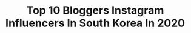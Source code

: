 ---
title: Top 10 Bloggers Instagram Influencers In South Korea In 2020
description: >-
  Find top bloggers Instagram influencers in South Korea in 2020. Most popular hashtags: #ad #model #spring #korea.
platform: Instagram
profiles:
  - username: "orhkuny"
    fullname: >-
      커니 (조건희)
    location: "South Korea"
    followers: 2838
    engagement: 1060
    commentsToLikes: 0.150031
    avatar: "https://scontent-ams4-1.cdninstagram.com/v/t51.2885-19/s320x320/92500262_2739190079541165_7058939490127052800_n.jpg?_nc_ht=scontent-ams4-1.cdninstagram.com&_nc_ohc=-WcSzUO-hAoAX9Fo0K2&oh=6d4a889838c725e75db6e48f4d35c1d1&oe=5EB98663"
    verified: false
    hashtags: ""
  - username: "kristin_kazz"
    fullname: >-
      KRISTIN KAZZ
    location: "South Korea"
    followers: 36313
    engagement: 686
    commentsToLikes: 0.012929
    avatar: "https://scontent-ams4-1.cdninstagram.com/v/t51.2885-19/s320x320/37534259_260244051478039_2747275358439997440_n.jpg?_nc_ht=scontent-ams4-1.cdninstagram.com&_nc_ohc=q8fWEKftje8AX-d_5S2&oh=ffe1808fa0df7c1f2da891867af080e6&oe=5EB894D7"
    verified: false
    hashtags: "#girl, #model, #hair, #haircosmetic"
  - username: "ariarisom"
    fullname: >-
      아리솜의 짜릿한 뷰티 / ARISOM
    location: "South Korea"
    followers: 101578
    engagement: 95
    commentsToLikes: 0.021660
    avatar: "https://scontent-ams4-1.cdninstagram.com/v/t51.2885-19/s320x320/28157218_170323570425458_6860661581877870592_n.jpg?_nc_ht=scontent-ams4-1.cdninstagram.com&_nc_ohc=pflgewIrsrAAX-xBwl5&oh=9fb881bbf8f59663e3097879c79f3153&oe=5EAFB17C"
    verified: false
    hashtags: "#schutz, #giverny, #telse, #uv"
  - username: "sistercamera85"
    fullname: >-
      언니의카메라(E-Ju)
    location: "South Korea"
    followers: 13182
    engagement: 1221
    commentsToLikes: 0.030605
    avatar: "https://scontent-xsp1-1.cdninstagram.com/v/t51.2885-19/s320x320/91159431_221931145685771_5570137408235634688_n.jpg?_nc_ht=scontent-xsp1-1.cdninstagram.com&_nc_ohc=-kqDlFsTZpQAX_nPnIl&oh=d7484a9360da4bfef8c0b92a236b7fd7&oe=5EAEDC86"
    verified: false
    hashtags: ""
  - username: "yu.august"
    fullname: >-
      패션블로거 명성(MS)
    location: "South Korea"
    followers: 92207
    engagement: 92
    commentsToLikes: 0.132518
    avatar: "https://scontent-amt2-1.cdninstagram.com/v/t51.2885-19/s320x320/91110608_557915404848876_7491167221926854656_n.jpg?_nc_ht=scontent-amt2-1.cdninstagram.com&_nc_ohc=rZDp5d5CYgEAX93EWji&oh=7c7d4dfe605a0a177b6e76fec3e556e5&oe=5EB2C8CF"
    verified: false
    hashtags: "#earlypick, #whoau, #onitsukatiger, #sneakers"
  - username: "nonie21"
    fullname: >-
      김다영 | nonie Kim
    location: "South Korea"
    followers: 9141
    engagement: 723
    commentsToLikes: 0.009405
    avatar: "https://scontent-bos3-1.cdninstagram.com/v/t51.2885-19/s320x320/57384440_580054199183488_2811039164470919168_n.jpg?_nc_ht=scontent-bos3-1.cdninstagram.com&_nc_ohc=g8LwFavlwtMAX-2_Nzp&oh=14bf90c2fe245e51eca2942c640bcd7a&oe=5EB9ECD6"
    verified: false
    hashtags: "#visitseasia, #travelbyasean, #traveljounalist, #nonieintaipei"
  - username: "joannaho1122"
    fullname: >-
      小賀 Joanna
    location: "South Korea"
    followers: 25315
    engagement: 319
    commentsToLikes: 0.006969
    avatar: "https://scontent-ams4-1.cdninstagram.com/v/t51.2885-19/s320x320/87627031_782660588810095_1037132493431504896_n.jpg?_nc_ht=scontent-ams4-1.cdninstagram.com&_nc_ohc=JyYcfOA9Eo4AX_6Mjge&oh=eee44580004c33d98423c3ebbbcbccfb&oe=5EB3E835"
    verified: false
    hashtags: "#ipsa, #limerence, #moment, #look"
  - username: "nanast1004"
    fullname: >-
      권나나
    location: "South Korea"
    followers: 76632
    engagement: 84
    commentsToLikes: 0.006241
    avatar: "https://scontent-ams4-1.cdninstagram.com/v/t51.2885-19/s320x320/76874053_596524337813026_8755126511742222336_n.jpg?_nc_ht=scontent-ams4-1.cdninstagram.com&_nc_ohc=_Xe-GpXJOCwAX9nFzcJ&oh=8060aa376436d8d5a9ea72b9661592a5&oe=5EB1FFF0"
    verified: false
    hashtags: "#pickyourpower, #hm, #hmootd, #yeshm"
  - username: "sandra_ssong"
    fullname: >-
      Sandra Song (모델 사샤)
    location: "South Korea"
    followers: 49627
    engagement: 1565
    commentsToLikes: 0.016377
    avatar: "https://scontent-hkt1-1.cdninstagram.com/v/t51.2885-19/s320x320/88914929_801871516972850_8905004540906962944_n.jpg?_nc_ht=scontent-hkt1-1.cdninstagram.com&_nc_ohc=IWB86wbYdHUAX-pIzKW&oh=4690ae5a0e6c8fc5c523b18df2190174&oe=5EA4942B"
    verified: false
    hashtags: "#koreanyoutuber, #model, #belarusianmodel, #tiktokgirls"
  - username: "williamkellye"
    fullname: >-
      William Kelly Effendy
    location: "South Korea"
    followers: 2930
    engagement: 1785
    commentsToLikes: 0.060288
    avatar: "https://scontent-ams4-1.cdninstagram.com/v/t51.2885-19/s320x320/87608078_2426774527540223_409564576653246464_n.jpg?_nc_ht=scontent-ams4-1.cdninstagram.com&_nc_ohc=yH7Y7DnXd1wAX_zvYMM&oh=9e81b058510027bcee078088673f1c00&oe=5EBD7E7D"
    verified: false
    hashtags: "#weekendgetaway, #jeddah, #liveauthentic, #malaysia"
---